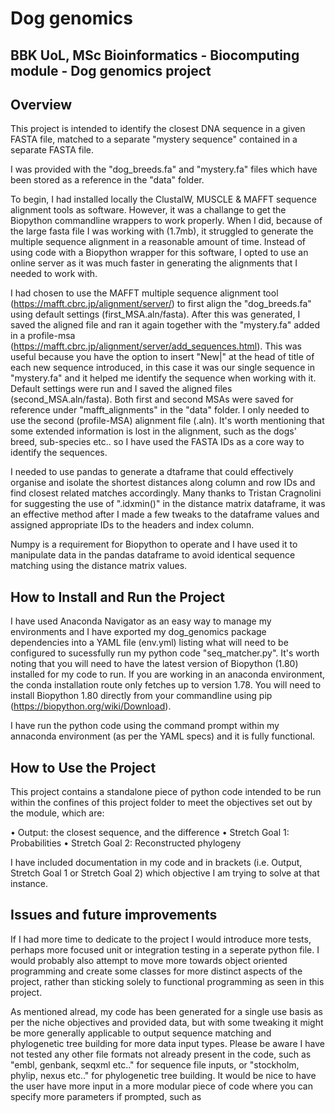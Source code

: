 # Dog genomics 

## BBK UoL, MSc Bioinformatics - Biocomputing module - Dog genomics project

## Overview

This project is intended to identify the closest DNA sequence in a given FASTA file, matched to a separate "mystery sequence" contained in a separate FASTA file.

I was provided with the "dog_breeds.fa" and "mystery.fa" files which have been stored as a reference in the "data" folder. 

To begin, I had installed locally the ClustalW, MUSCLE & MAFFT sequence alignment tools as software. However, it was a challange to get the Biopython commandline wrappers to work properly. When I did, because of the large fasta file I was working with (1.7mb), it struggled to generate the multiple sequence alignment in a reasonable amount of time. Instead of using code with a Biopython wrapper for this software, I opted to use an online server as it was much faster in generating the alignments that I needed to work with.

I had chosen to use the MAFFT multiple sequence alignment tool (https://mafft.cbrc.jp/alignment/server/) to first align the "dog_breeds.fa" using default settings (first_MSA.aln/fasta). After this was generated, I saved the aligned file and ran it again together with the "mystery.fa" added in a profile-msa (https://mafft.cbrc.jp/alignment/server/add_sequences.html). This was useful because you have the option to insert "New|" at the head of title of each new sequence introduced, in this case it was our single sequence in "mystery.fa" and it helped me identify the sequence when working with it. Default settings were run and I saved the aligned files (second_MSA.aln/fasta). Both first and second MSAs were saved for reference under "mafft_alignments" in the "data" folder. I only needed to use the second (profile-MSA) alignment file (.aln). It's worth mentioning that some extended information is lost in the alignment, such as the dogs' breed, sub-species etc.. so I have used the FASTA IDs as a core way to identify the sequences.

I needed to use pandas to generate a dtaframe that could effectively organise and isolate the shortest distances along column and row IDs and find closest related matches accordingly. Many thanks to Tristan Cragnolini for suggesting the use of ".idxmin()" in the distance matrix dataframe, it was an effective method after I made a few tweaks to the dataframe values and assigned appropriate IDs to the headers and index column.

Numpy is a requirement for Biopython to operate and I have used it to manipulate data in the pandas dataframe to avoid identical sequence matching using the distance matrix values.

## How to Install and Run the Project

I have used Anaconda Navigator as an easy way to manage my environments and I have exported my dog_genomics package dependencies into a YAML file (env.yml) listing what will need to be configured to sucessfully run my python code "seq_matcher.py". It's worth noting that you will need to have the latest version of Biopython (1.80) installed for my code to run. If you are working in an anaconda environment, the conda installation route only fetches up to version 1.78. You will need to install Biopython 1.80 directly from your commandline using pip (https://biopython.org/wiki/Download). 

I have run the python code using the command prompt within my annaconda environment (as per the YAML specs) and it is fully functional.   

## How to Use the Project

This project contains a standalone piece of python code intended to be run within the confines of this project folder to meet the objectives set out by the module, which are:

• Output: the closest sequence, and the difference
• Stretch Goal 1: Probabilities
• Stretch Goal 2: Reconstructed phylogeny

I have included documentation in my code and in brackets (i.e. Output, Stretch Goal 1 or Stretch Goal 2) which objective I am trying to solve at that instance. 

## Issues and future improvements

If I had more time to dedicate to the project I would introduce more tests, perhaps more focused unit or integration testing in a seperate python file. I would probably also attempt to move more towards object oriented programming and create some classes for more distinct aspects of the project, rather than sticking solely to functional programming as seen in this project. 

As mentioned alread, my code has been generated for a single use basis as per the niche objectives and provided data, but with some tweaking it might be more generally applicable to output sequence matching and phylogenetic tree building for more data input types. Please be aware I have not tested any other file formats not already present in the code, such as "embl, genbank, seqxml etc.." for sequence file inputs, or "stockholm, phylip, nexus etc.." for phylogenetic tree building. It would be nice to have the user have more input in a more modular piece of code where you can specify more parameters if prompted, such as 

